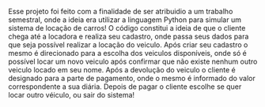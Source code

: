 Esse projeto foi feito com a finalidade de ser atribuidio a um trabalho semestral, onde a ideia era utilizar a linguagem Python para simular um sistema de locação de carros!
 O código constitui a ideia de que o cliente chega até a locadora e realiza seu cadastro, onde passa seus dados para que seja possível realizar a locação do veiculo.
 Após criar seu cadastro o mesmo é direcionado para a escolha dos veiculos disponíveis, onde só é possível locar um novo veiculo após confirmar que não existe nenhum outro veiculo locado em seu nome.
 Após a devolução do veiculo o cliente é designado para a parte de pagamento, onde o mesmo é informado do valor correspondente a sua diária.
 Depois de pagar o cliente escolhe se quer locar outro véiculo, ou sair do sistema!
 
